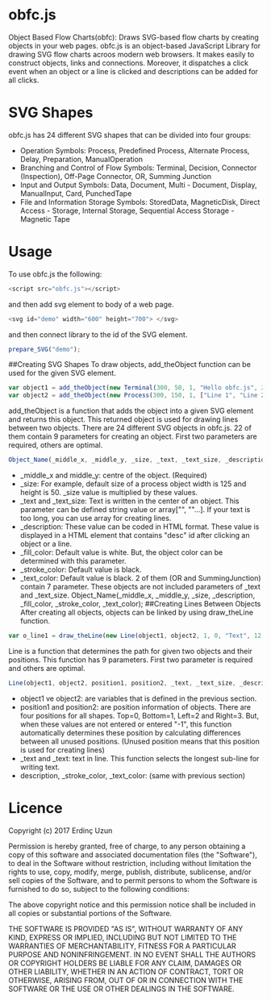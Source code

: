 # obfc.js
Object Based Flow Charts(obfc): Draws SVG-based flow charts by creating objects in your web pages.
obfc.js is an object-based JavaScript Library for drawing SVG flow charts acroos modern web browsers. It makes easily to construct objects, links and connections. Moreover, it dispatches a click event when an object or a line is clicked and descriptions can be added for all clicks.
# SVG Shapes
obfc.js has 24 different SVG shapes that can be divided into four groups:  
* Operation Symbols: Process, Predefined Process, Alternate Process, Delay, Preparation, ManualOperation
* Branching and Control of Flow Symbols: Terminal, Decision, Connector (Inspection), Off-Page Connector, OR, Summing Junction
* Input and Output Symbols: Data, Document, Multi - Document, Display, ManualInput, Card, PunchedTape
* File and Information Storage Symbols: StoredData, MagneticDisk, Direct Access - Storage, Internal Storage, Sequential Access Storage - Magnetic Tape

# Usage
To use obfc.js the following:
```javascript
<script src="obfc.js"></script>
```
and then add svg element to body of a web page.
```javascript
<svg id="demo" width="600" height="700"> </svg>
```
and then connect library to the id of the SVG element.
```javascript
prepare_SVG("demo");
```
##Creating SVG Shapes
To draw objects, add_theObject function can be used for the given SVG element.
```javascript
var object1 = add_theObject(new Terminal(300, 50, 1, "Hello obfc.js", 20, "<h3>Description in HTML format</h3>"));
var object2 = add_theObject(new Process(300, 150, 1, ["Line 1", "Line 2"], 10));
```
add_theObject is a function that adds the object into a given SVG element and returns this object. This returned object is used for drawing lines between two objects. There are 24 different SVG objects in obfc.js. 22 of them contain 9 parameters for creating an object. First two parameters are required, others are optimal. 
```javascript
Object_Name(_middle_x, _middle_y, _size, _text, _text_size, _description, _fill_color, _stroke_color, _text_color);
```
* _middle_x and middle_y: centre of the object. (Required)
* _size: For example, default size of a process object width is 125 and height is 50. _size value is multiplied by these values.
* _text and _text_size: Text is written in the center of an object. This parameter can be defined string value or array["", ""...]. If your text is too long, you can use array for creating lines.
* _description: These value can be coded in HTML format. These value is displayed in a HTML element that contains "desc" id after clicking an object or a line. 
* _fill_color: Default value is white. But, the object color can be determined with this parameter.
* _stroke_color: Default value is black.
* _text_color: Default value is black.
2 of them (OR and  SummingJunction) contain 7 parameter. These objects are not included parameters of _text and _text_size.
Object_Name(_middle_x, _middle_y, _size, _description, _fill_color, _stroke_color, _text_color);
##Creating Lines Between Objects
After creating all objects, objects can be linked by using draw_theLine function.
```javascript
var o_line1 = draw_theLine(new Line(object1, object2, 1, 0, "Text", 12, "<b>Description in HTML format</b>"));
```
Line is a function that determines the path for given two objects and their positions. This function has 9 parameters. First two parameter is required and others are optimal.
```javascript
Line(object1, object2, position1, position2, _text, _text_size, _description, _stroke_color, _text_color)
```
* object1 ve object2: are variables that is defined in the previous section.
* position1 and position2: are position information of objects. There are four positions for all shapes. Top=0, Bottom=1, Left=2 and Right=3. But, when these values are not entered or entered "-1", this function automatically determines these position by calculating differences between all unused positions. (Unused position means that this position is used for creating lines)
* _text and _text: text in line. This function selects the longest sub-line for writing text. 
* description, _stroke_color, _text_color: (same with previous section)
# Licence
Copyright (c) 2017 Erdinç Uzun

Permission is hereby granted, free of charge, to any person obtaining a copy of this software and associated documentation files (the "Software"), to deal in the Software without restriction, including without limitation the rights to use, copy, modify, merge, publish, distribute, sublicense, and/or sell copies of the Software, and to permit persons to whom the Software is furnished to do so, subject to the following conditions:

The above copyright notice and this permission notice shall be included in all copies or substantial portions of the Software.

THE SOFTWARE IS PROVIDED "AS IS", WITHOUT WARRANTY OF ANY KIND, EXPRESS OR IMPLIED, INCLUDING BUT NOT LIMITED TO THE WARRANTIES OF MERCHANTABILITY, FITNESS FOR A PARTICULAR PURPOSE AND NONINFRINGEMENT. IN NO EVENT SHALL THE AUTHORS OR COPYRIGHT HOLDERS BE LIABLE FOR ANY CLAIM, DAMAGES OR OTHER LIABILITY, WHETHER IN AN ACTION OF CONTRACT, TORT OR OTHERWISE, ARISING FROM, OUT OF OR IN CONNECTION WITH THE SOFTWARE OR THE USE OR OTHER DEALINGS IN THE SOFTWARE.
